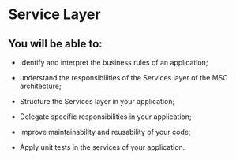 # Service Layer

## You will be able to:

- Identify and interpret the business rules of an application;

- understand the responsibilities of the Services layer of the MSC architecture;

- Structure the Services layer in your application;

- Delegate specific responsibilities in your application;

- Improve maintainability and reusability of your code;

- Apply unit tests in the services of your application.